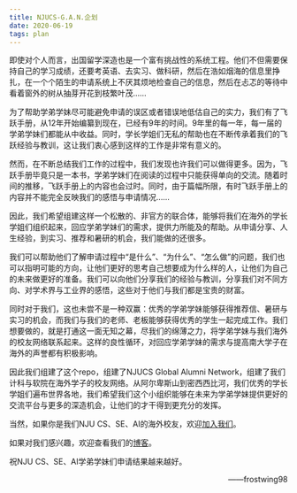 ```yaml
---
title: NJUCS-G.A.N.企划
date: 2020-06-19
tags: plan
---
```


<!-- <div align="right"><p><em>Aut viam inveniam aut faciam. —— Hannibal, 247B.C. ~ 184B.C.</em></p></div> -->
<p>即使对个人而言，出国留学深造也是一个富有挑战性的系统工程。他们不但需要保持自己的学习成绩，还要考英语、去实习、做科研，然后在浩如烟海的信息里挣扎，在一个个陌生的申请系统上不厌其烦地检查自己的信息，然后在忐忑的等待中看着窗外的树从抽芽开花到枝繁叶茂……</p>
<p>为了帮助学弟学妹尽可能避免申请的误区或者错误地低估自己的实力，我们有了飞跃手册，从12年开始编纂到现在，已经有9年的时间。9年里的每一年，每一届的学弟学妹们都能从中收益。同时，学长学姐们无私的帮助也在不断传承着我们的飞跃经验与教训，这让我们衷心感到这样的工作是非常有意义的。</p>
<p>然而，在不断总结我们工作的过程中，我们发现也许我们可以做得更多。因为，飞跃手册毕竟只是一本书，学弟学妹们在阅读的过程中只能获得单向的交流。随着时间的推移，飞跃手册上的内容也会过时。同时，由于篇幅所限，有时飞跃手册上的内容并不能完全反映我们的感悟与申请情况……</p>
<p>因此，我们希望组建这样一个松散的、非官方的联合体，能够将我们在海外的学长学姐们组织起来，回应学弟学妹们的需求，提供力所能及的帮助。从申请分享、人生经验，到实习、推荐和暑研的机会，我们能做的还很多。</p>
<p>我们可以帮助他们了解申请过程中“是什么”、“为什么”、“怎么做”的问题，我们也可以指明可能的方向，让他们更好的思考自己想要成为什么样的人，让他们为自己的未来做更好的准备。我们可以向他们分享我们的经验与教训，分享我们对不同方向、对学术界与工业界的感悟，这些对于他们与我们都是宝贵的财富。</p>
<p>同时对于我们，这也未尝不是一种双赢：优秀的学弟学妹能够获得推荐信、暑研与实习的机会，而我们与我们的老师、老板能够获得优秀的学生一起完成工作。我们想要做的，就是打通这一面无知之幕，尽我们的绵薄之力，将学弟学妹与我们海外的校友网络联系起来。这样的良性循环，对回应学弟学妹的需求与提高南大学子在海外的声誉都有积极影响。</p>
<p>因此我们组建了这个repo，组建了NJUCS Global Alumni Network，组建了我们计科与软院在海外学子的校友网络。从阿尔卑斯山到密西西比河，我们优秀的学长学姐们遍布世界各地，我们希望我们这个小组织能够在未来为学弟学妹提供更好的交流平台与更多的深造机会，让他们的才干得到更充分的发挥。</p>
<p>当然，如果你是我们NJU CS、SE、AI的海外校友，欢迎<a href="https://github.com/nju-cs-flyers">加入我们</a>。</p>
<p>如果对我们感兴趣，欢迎查看我们的<a href="archives">博客</a>。</p>
<p>祝NJU CS、SE、AI学弟学妹们申请结果越来越好。</p>
<div align="right"><p>——frostwing98</p></div>
